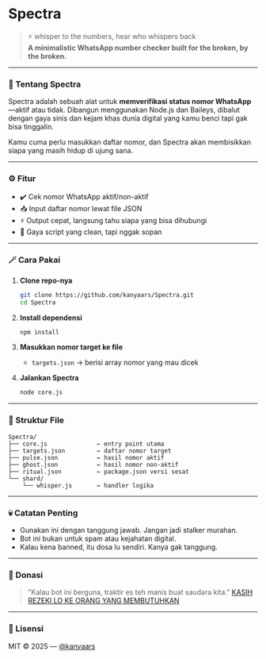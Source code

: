 # Spectra

> ⚡ whisper to the numbers, hear who whispers back  
> **A minimalistic WhatsApp number checker built for the broken, by the broken.**

---

### 🧠 Tentang Spectra

Spectra adalah sebuah alat untuk **memverifikasi status nomor WhatsApp**—aktif atau tidak. Dibangun menggunakan Node.js dan Baileys, dibalut dengan gaya sinis dan kejam khas dunia digital yang kamu benci tapi gak bisa tinggalin.

Kamu cuma perlu masukkan daftar nomor, dan Spectra akan membisikkan siapa yang masih hidup di ujung sana.

---

### ⚙️ Fitur
- ✔️ Cek nomor WhatsApp aktif/non-aktif
- 📥 Input daftar nomor lewat file JSON
- ⚡ Output cepat, langsung tahu siapa yang bisa dihubungi
- 🔮 Gaya script yang clean, tapi nggak sopan

---

### 🪄 Cara Pakai

1. **Clone repo-nya**
   ```bash
   git clone https://github.com/kanyaars/Spectra.git
   cd Spectra

2. **Install dependensi**

   ```bash
   npm install
   ```

3. **Masukkan nomor target ke file**

   * `targets.json` → berisi array nomor yang mau dicek

4. **Jalankan Spectra**

   ```bash
   node core.js
   ```

---

### 📂 Struktur File

```
Spectra/
├── core.js              ← entry point utama
├── targets.json         ← daftar nomor target
├── pulse.json           ← hasil nomor aktif
├── ghost.json           ← hasil nomor non-aktif
├── ritual.json          ← package.json versi sesat
└── shard/
    └── whisper.js       ← handler logika
```

---

### 💀 Catatan Penting

* Gunakan ini dengan tanggung jawab. Jangan jadi stalker murahan.
* Bot ini bukan untuk spam atau kejahatan digital.
* Kalau kena banned, itu dosa lu sendiri. Kanya gak tanggung.

---

### 🧧 Donasi

> "Kalau bot ini berguna, traktir es teh manis buat saudara kita."
> [KASIH REZEKI LO KE ORANG YANG MEMBUTUHKAN](https://kitabisa.com)

---

### 📜 Lisensi

MIT © 2025 — [@kanyaars](https://github.com/kanyaars)
